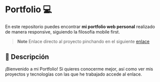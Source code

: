 
# Portfolio 💻
En este repositorio puedes encontrar **mi portfolio web personal** realizado de manera responsive, siguiendo la filosofía mobile first.

> **Note**
> Enlace directo al proyecto pinchando en el siguiente [enlace](https://mauro-arjona-portfolio.000webhostapp.com/)

## 📌 Descripción 

¡Bienvenido a mi Portfolio! Si quieres conocerme mejor, así como ver mis proyectos y tecnologías con las que he trabajado accede al enlace.
